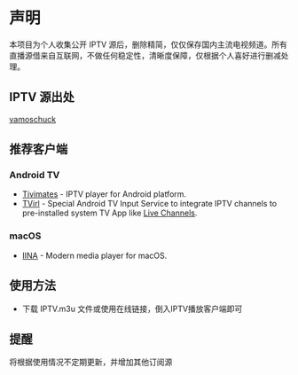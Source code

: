 # 声明

本项目为个人收集公开 IPTV 源后，删除精简，仅仅保存国内主流电视频道。所有直播源借来自互联网，不做任何稳定性，清晰度保障，仅根据个人喜好进行删减处理。

## IPTV 源出处

 [vamoschuck](https://github.com/vamoschuck/TV/blob/main/M3U)

## 推荐客户端

### Android TV

- [Tivimates](https://tivimates.com)  - IPTV player for Android platform.
- [TVirl](https://play.google.com/store/apps/details?id=by.stari4ek.tvirl) - Special Android TV Input Service to integrate IPTV channels to pre-installed system TV App like [Live Channels](https://play.google.com/store/apps/details?id=com.google.android.tv).


### macOS
    
- [IINA](https://iina.io/) - Modern media player for macOS.


## 使用方法

- 下载 IPTV.m3u 文件或使用在线链接，倒入IPTV播放客户端即可


## 提醒

将根据使用情况不定期更新，并增加其他订阅源
